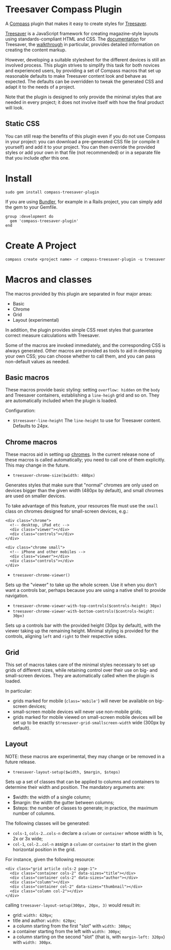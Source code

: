 Treesaver Compass Plugin
========================

A [Compass](http://compass-style.org/) plugin that makes it easy to create
styles for [Treesaver](http://treesaverjs.com/).

[Treesaver](http://treesaverjs.com/) is a JavaScript framework for creating
magazine-style layouts using standards-compliant HTML and CSS. The
[documentation](https://github.com/Treesaver/treesaver/wiki) for Treesaver,
the [walkthrough](https://github.com/Treesaver/treesaver/wiki/Walkthrough) in
particular, provides detailed information on creating the content markup.

However, developing a suitable stylesheet for the different devices is still
an involved process. This plugin strives to simplify this task for both novices
and experienced users, by providing a set of Compass macros that set up
reasonable defaults to make Treesaver content look and behave as expected.
The defaults can be overridden to tweak the generated CSS and adapt it to the
needs of a project.

Note that the plugin is designed to only provide the minimal styles that are
needed in every project; it does not involve itself with how the final product
will look.

Static CSS
----------

You can still reap the benefits of this plugin even if you do not use Compass in
your project: you can download a pre-generated CSS file (or compile it yourself)
and add it to your project. You can then override the provided styles or add your
own in that file (not recommended) or in a separate file that you include *after*
this one.

Install
=======

    sudo gem install compass-treesaver-plugin

If you are using [Bundler](http://gembundler.com/), for example in a Rails project,
you can simply add the gem to your Gemfile.

    group :development do
      gem 'compass-treesaver-plugin'
    end

Create A Project
================

    compass create <project name> -r compass-treesaver-plugin -u treesaver

Macros and classes
==================

The macros provided by this plugin are separated in four major areas:

* Basic
* Chrome
* Grid
* Layout (experimental)

In addition, the plugin provides simple CSS reset styles that guarantee correct
measure calculations with Treesaver.

Some of the macros are invoked immediately, and the corresponding CSS is always
generated. Other macros are provided as tools to aid in developing your own CSS;
you can choose whether to call them, and you can pass non-default values as needed.

Basic macros
------------

These macros provide basic styling: setting `overflow: hidden` on the `body` and
Treesaver containers, establishing a `line-heigh` grid and so on. They are
automatically included when the plugin is loaded.

Configuration:

* `$treesaver-line-height`  The `line-height` to use for Treesaver content.
Defaults to 24px.

Chrome macros
-------------

These macros aid in setting up [chromes](https://github.com/Treesaver/treesaver/wiki/Chrome).
In the current release none of these macros is called automatically; you need
to call one of them explicitly. This may change in the future.

* `treesaver-chrome-size($width: 480px)`

Generates styles that make sure that "normal" chromes are only used on devices
bigger than the given width (480px by default), and small chromes are used on
smaller devices.

To take advantage of this feature, your resources file must use the `small`
class on chromes designed for small-screen devices, e.g.:

    <div class="chrome">
      <!-- desktop, iPad etc -->
      <div class="viewer"></div>
      <div class="controls"></div>
    </div>

    <div class="chrome small">
      <!-- iPhone and other mobiles -->
      <div class="viewer"></div>
      <div class="controls"></div>
    </div>

* `treesaver-chrome-viewer()`

Sets up the "viewer" to take up the whole screen. Use it when you don't want a
controls bar, perhaps because you are using a native shell to provide navigation.

* `treesaver-chrome-viewer-with-top-controls($controls-height: 30px)`
* `treesaver-chrome-viewer-with-bottom-controls($controls-height: 30px)`

Sets up a controls bar with the provided height (30px by default), with the
viewer taking up the remaining height. Minimal styling is provided for the
controls, aligning `left` and `right` to their respective sides.

Grid
----

This set of macros takes care of the minimal styles necessary to set up
grids of different sizes, while retaining control over their use on big- and
small-screen devices. They are automatically called when the plugin is loaded.

In particular:

* grids marked for mobile (`class='mobile'`) will never be available on
big-screen devices;
* small-screen mobile devices will never use non-mobile grids;
* grids marked for mobile viewed on small-screen mobile devices will be set up
to be exactly `$treesaver-grid-smallscreen-width` wide (300px by default).

Layout
------

NOTE: these macros are experimental, they may change or be removed in a future
release.

* `treesaver-layout-setup($width, $margin, $steps)`

Sets up a set of classes that can be applied to columns and containers to
determine their width and position. The mandatory arguments are:

* $width: the width of a single column;
* $margin: the width the gutter between columns;
* $steps: the number of classes to generate; in practice, the maximum number of
columns.

The following classes will be generated:

* `cols-1`, `cols-2`…`cols-n` declare a `column` or `container` whose width
is 1x, 2x or 3x wide;
* `col-1`, `col-2`…`col-n` assign a `column` or `container` to start in the
given horizontal position in the grid.

For instance, given the following resource:

    <div class="grid article cols-2 page-1">
      <div class="container cols-2" data-sizes="title"></div>
      <div class="container cols-2" data-sizes="author"></div>
      <div class="column"></div>
      <div class="container col-2" data-sizes="thumbnail"></div>
      <div class="column col-2"></div>
    </div>

calling `treesaver-layout-setup(300px, 20px, 3)` would result in:

* grid: `width: 620px`;
* title and author: `width: 620px`;
* a column starting from the first "slot" with `width: 300px`;
* a container starting from the left with `width: 300px`;
* a column starting on the second "slot" (that is, with `margin-left: 320px`) with `width: 300px`.
